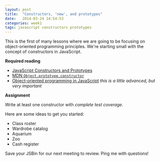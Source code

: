 ```yaml
---
layout: post
title:  "Constructors, 'new', and prototypes"
date:   2014-03-24 14:54:53
categories: week1
tags: javascript constructors prototypes
---
```


This is the first of many lessons where we are going to be focusing on object-oriented programming principles. We're starting small with the concept of constructors in JavaScript.

**Required reading**

* [JavaScript Constructors and Prototypes](http://tobyho.com/2010/11/22/javascript-constructors-and/)
* [MDN `Object.prototype.constructor`](https://developer.mozilla.org/en-US/docs/Web/JavaScript/Reference/Global_Objects/Object/constructor)
* [Object-oriented programming in JavaScript](http://eloquentjavascript.net/chapter8.html) *this is a little advanced, but very important*

**Assignment**

Write at least one constructor with *complete test coverage*.

Here are some ideas to get you started:

* Class roster
* Wardrobe catalog
* Aquarium
* Zoo
* Cash register

Save your JSBin for our next meeting to review. Ping me with questions!